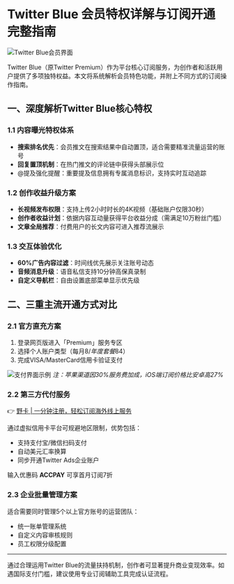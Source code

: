 # Twitter Blue 会员特权详解与订阅开通完整指南

![Twitter Blue会员界面](https://bbtdd.com/wp-content/uploads/img/0657210823931591.webp)

Twitter Blue（原Twitter Premium）作为平台核心订阅服务，为创作者和活跃用户提供了多项独特权益。本文将系统解析会员特色功能，并附上不同方式的订阅操作指南。

## 一、深度解析Twitter Blue核心特权

### 1.1 内容曝光特权体系
- **搜索排名优先**：会员推文在搜索结果中自动置顶，适合需要精准流量运营的账号
- **回复置顶机制**：在热门推文的评论链中获得头部展示位 
- @提及强化提醒：重要提及信息拥有专属消息标识，支持实时互动追踪

### 1.2 创作收益升级方案
- **长视频发布权限**：支持上传2小时时长的4K视频（基础账户仅限30秒）
- **创作者收益计划**：依据内容互动量获得平台收益分成（需满足10万粉丝门槛）
- **文章全局推荐**：付费用户的长文内容可进入推荐流展示

### 1.3 交互体验优化
- **60%广告内容过滤**：时间线优先展示关注账号动态
- **音频消息升级**：语音私信支持10分钟高保真录制
- **自定义导航栏**：自由设置底部菜单显示优先级

## 二、三重主流开通方式对比

### 2.1 官方直充方案
1. 登录网页版进入「Premium」服务专区
2. 选择个人账户类型（每月$8/年度套餐$84）
3. 完成VISA/MasterCard信用卡验证支付

![支付界面示例](https://bbtdd.com/wp-content/uploads/img/57799916.webp)
*注：苹果渠道因30%服务费加成，iOS端订阅价格比安卓高27%*

### 2.2 第三方代付服务
👉 [野卡 | 一分钟注册，轻松订阅海外线上服务](https://bbtdd.com/yeka)

通过虚拟信用卡平台可规避地区限制，优势包括：
- 支持支付宝/微信扫码支付
- 自动美元汇率换算
- 同步开通Twitter Ads企业账户

输入优惠码 **ACCPAY** 可享首月订阅7折

### 2.3 企业批量管理方案
适合需要同时管理5个以上官方账号的运营团队：
- 统一账单管理系统
- 自定义内容审核规则
- 员工权限分级配置

---

通过合理运用Twitter Blue的流量扶持机制，创作者可显著提升商业变现效率。如遇国际支付门槛，建议使用专业订阅辅助工具完成认证流程。